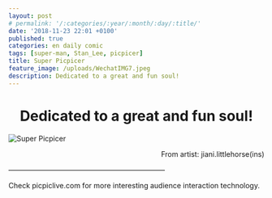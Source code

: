 ```yaml
---
layout: post
# permalink: '/:categories/:year/:month/:day/:title/'
date: '2018-11-23 22:01 +0100'
published: true
categories: en daily comic
tags: [super-man, Stan_Lee, picpicer]
title: Super Picpicer
feature_image: /uploads/WechatIMG7.jpeg
description: Dedicated to a great and fun soul!
---
```

# <center> Dedicated to a great and fun soul! </center>
![Super Picpicer]({{site.baseurl}}/uploads/WechatIMG7.jpeg)

<p align="right">From artist: jiani.littlehorse(ins)</p>

——————————————————————

Check picpiclive.com for more interesting audience interaction technology.